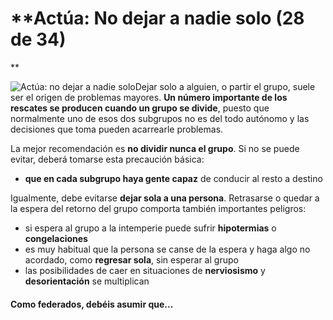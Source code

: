 # **Actúa: No dejar a nadie solo (28 de 34)  
**

![Actúa: no dejar a nadie solo](./gps_files/grupo_material.jpg)Dejar solo a alguien, o partir el grupo, suele ser el origen de problemas mayores. **Un número importante de los rescates se producen cuando un grupo se divide**, puesto que normalmente uno de esos dos subgrupos no es del todo autónomo y las decisiones que toma pueden acarrearle problemas.

La mejor recomendación es **no dividir nunca el grupo**. Si no se puede evitar, deberá tomarse esta precaución básica:

*   **que en cada subgrupo haya gente capaz** de conducir al resto a destino

Igualmente, debe evitarse **dejar sola a una persona**. Retrasarse o quedar a la espera del retorno del grupo comporta también importantes peligros:

*   si espera al grupo a la intemperie puede sufrir **hipotermias** o **congelaciones**
*   es muy habitual que la persona se canse de la espera y haga algo no acordado, como **regresar sola**, sin esperar al grupo
*   las posibilidades de caer en situaciones de **nerviosismo** y **desorientación** se multiplican

#### Como **federados**, debéis asumir que...